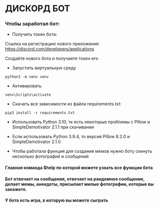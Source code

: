 # ДИСКОРД БОТ

### Чтобы заработал бот:

* Получить токен бота:

Ссылка на регистрацию нового приложения: https://discord.com/developers/applications

Создаёте нового бота и получаете токен его

* Запустить виртуальную среду

```
python3 -m venv venv
```

* Активировать

```
venv\Scripts\activate
```

* Скачать все зависимости из файла requirements.txt:

```
pip3 install -r requirements.txt
```

* Использовать Python 3.10, тк есть некоторые проблемы с Pillow и SimpleDemotivator 2.1.1 при скачивании
* Если использовать Python 3.9.4, то версия Pillow 8.2.0 и SimpleDemotivator 2.1.0

* Чтобы работала фукнция для создания мемов нужно боту скинуть несколько фотографий и сообщений 

#### Главная команда $help по которой можете узнать все функции бота

#### Бот отвечает на сообщения, отвечает на рандомное сообщение, делает мемы, анекдоты, присылает милые фотографии, которые вы закажете.
#### У бота есть игра, в которую вы можете сыграть
